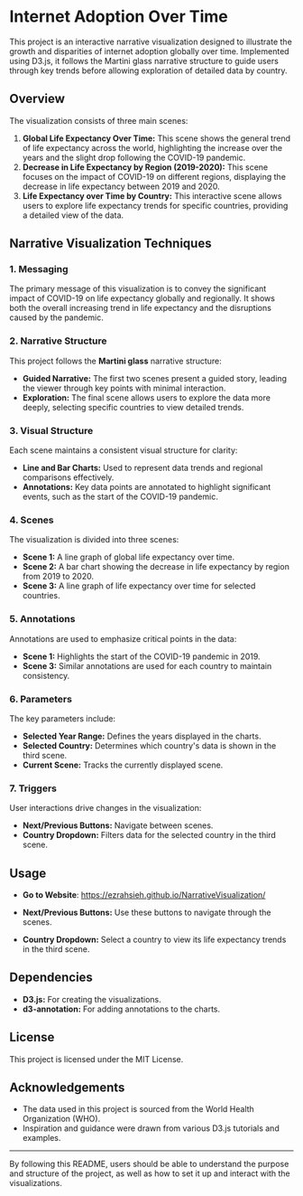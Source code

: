 # Internet Adoption Over Time


This project is an interactive narrative visualization designed to illustrate the growth and disparities of internet adoption globally over time. Implemented using D3.js, it follows the Martini glass narrative structure to guide users through key trends before allowing exploration of detailed data by country.


## Overview

The visualization consists of three main scenes:
1. **Global Life Expectancy Over Time:** This scene shows the general trend of life expectancy across the world, highlighting the increase over the years and the slight drop following the COVID-19 pandemic.
2. **Decrease in Life Expectancy by Region (2019-2020):** This scene focuses on the impact of COVID-19 on different regions, displaying the decrease in life expectancy between 2019 and 2020.
3. **Life Expectancy over Time by Country:** This interactive scene allows users to explore life expectancy trends for specific countries, providing a detailed view of the data.

## Narrative Visualization Techniques

### 1. Messaging

The primary message of this visualization is to convey the significant impact of COVID-19 on life expectancy globally and regionally. It shows both the overall increasing trend in life expectancy and the disruptions caused by the pandemic.

### 2. Narrative Structure

This project follows the **Martini glass** narrative structure:
- **Guided Narrative:** The first two scenes present a guided story, leading the viewer through key points with minimal interaction.
- **Exploration:** The final scene allows users to explore the data more deeply, selecting specific countries to view detailed trends.

### 3. Visual Structure

Each scene maintains a consistent visual structure for clarity:
- **Line and Bar Charts:** Used to represent data trends and regional comparisons effectively.
- **Annotations:** Key data points are annotated to highlight significant events, such as the start of the COVID-19 pandemic.

### 4. Scenes

The visualization is divided into three scenes:
- **Scene 1:** A line graph of global life expectancy over time.
- **Scene 2:** A bar chart showing the decrease in life expectancy by region from 2019 to 2020.
- **Scene 3:** A line graph of life expectancy over time for selected countries.

### 5. Annotations

Annotations are used to emphasize critical points in the data:
- **Scene 1:** Highlights the start of the COVID-19 pandemic in 2019.
- **Scene 3:** Similar annotations are used for each country to maintain consistency.

### 6. Parameters

The key parameters include:
- **Selected Year Range:** Defines the years displayed in the charts.
- **Selected Country:** Determines which country's data is shown in the third scene.
- **Current Scene:** Tracks the currently displayed scene.

### 7. Triggers

User interactions drive changes in the visualization:
- **Next/Previous Buttons:** Navigate between scenes.
- **Country Dropdown:** Filters data for the selected country in the third scene.

## Usage

- **Go to Website**: https://ezrahsieh.github.io/NarrativeVisualization/

- **Next/Previous Buttons:** Use these buttons to navigate through the scenes.
- **Country Dropdown:** Select a country to view its life expectancy trends in the third scene.

## Dependencies

- **D3.js:** For creating the visualizations.
- **d3-annotation:** For adding annotations to the charts.

## License

This project is licensed under the MIT License.

## Acknowledgements

- The data used in this project is sourced from the World Health Organization (WHO).
- Inspiration and guidance were drawn from various D3.js tutorials and examples.

---

By following this README, users should be able to understand the purpose and structure of the project, as well as how to set it up and interact with the visualizations.



